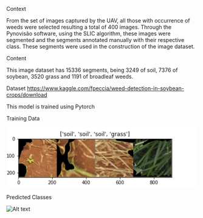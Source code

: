 Context

From the set of images captured by the UAV, all those with occurrence of weeds were selected resulting a total of 400 images. Through the Pynovisão software, using the SLIC algorithm, these images were segmented and the segments annotated manually with their respective class. These segments were used in the construction of the image dataset.

Content

This image dataset has 15336 segments, being 3249 of soil, 7376 of soybean, 3520 grass and 1191 of broadleaf weeds.


Dataset 
https://www.kaggle.com/fpeccia/weed-detection-in-soybean-crops/download

This model is trained using Pytorch


Training Data

![Alt text](/images/Training-Data.png?raw=true)


Predicted Classes

![Alt text](/images/Predicted-Class.png?raw=true)